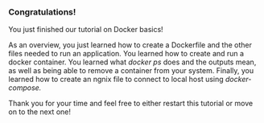 ### Congratulations!
 
 You just finished our tutorial on Docker basics!
 
 As an overview, you just learned how to create a Dockerfile and the other files needed to run an application. You learned how to create and run a docker container. You learned what *docker ps* does and the outputs mean, as well as being able to remove a container from your system. Finally, you learned how to create an ngnix file to connect to local host using *docker-compose.*
 
 Thank you for your time and feel free to either restart this tutorial or move on to the next one!